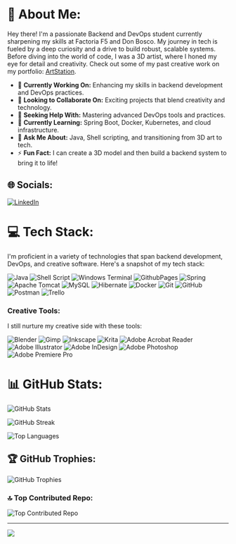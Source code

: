 # 💫 About Me:
Hey there! I'm a passionate Backend and DevOps student currently sharpening my skills at Factoria F5 and Don Bosco. My journey in tech is fueled by a deep curiosity and a drive to build robust, scalable systems. Before diving into the world of code, I was a 3D artist, where I honed my eye for detail and creativity. Check out some of my past creative work on my portfolio: [ArtStation](https://www.artstation.com/fjrj3d).

- 🔭 **Currently Working On:** Enhancing my skills in backend development and DevOps practices.
- 👯 **Looking to Collaborate On:** Exciting projects that blend creativity and technology.
- 🤝 **Seeking Help With:** Mastering advanced DevOps tools and practices.
- 🌱 **Currently Learning:** Spring Boot, Docker, Kubernetes, and cloud infrastructure.
- 💬 **Ask Me About:** Java, Shell scripting, and transitioning from 3D art to tech.
- ⚡ **Fun Fact:** I can create a 3D model and then build a backend system to bring it to life!

## 🌐 Socials:
[![LinkedIn](https://img.shields.io/badge/LinkedIn-%230077B5.svg?logo=linkedin&logoColor=white)](https://linkedin.com/in/francisco-jos%C3%A9-retamero-jaime-10667b67)

# 💻 Tech Stack:
I'm proficient in a variety of technologies that span backend development, DevOps, and creative software. Here's a snapshot of my tech stack:

![Java](https://img.shields.io/badge/java-%23ED8B00.svg?style=for-the-badge&logo=openjdk&logoColor=white) ![Shell Script](https://img.shields.io/badge/shell_script-%23121011.svg?style=for-the-badge&logo=gnu-bash&logoColor=white) ![Windows Terminal](https://img.shields.io/badge/Windows%20Terminal-%234D4D4D.svg?style=for-the-badge&logo=windows-terminal&logoColor=white) ![GithubPages](https://img.shields.io/badge/github%20pages-121013?style=for-the-badge&logo=github&logoColor=white) ![Spring](https://img.shields.io/badge/spring-%236DB33F.svg?style=for-the-badge&logo=spring&logoColor=white) ![Apache Tomcat](https://img.shields.io/badge/apache%20tomcat-%23F8DC75.svg?style=for-the-badge&logo=apache-tomcat&logoColor=black) ![MySQL](https://img.shields.io/badge/mysql-4479A1.svg?style=for-the-badge&logo=mysql&logoColor=white) ![Hibernate](https://img.shields.io/badge/Hibernate-59666C?style=for-the-badge&logo=Hibernate&logoColor=white) ![Docker](https://img.shields.io/badge/docker-%230db7ed.svg?style=for-the-badge&logo=docker&logoColor=white) ![Git](https://img.shields.io/badge/git-%23F05033.svg?style=for-the-badge&logo=git&logoColor=white) ![GitHub](https://img.shields.io/badge/github-%23121011.svg?style=for-the-badge&logo=github&logoColor=white) ![Postman](https://img.shields.io/badge/Postman-FF6C37?style=for-the-badge&logo=postman&logoColor=white) ![Trello](https://img.shields.io/badge/Trello-%23026AA7.svg?style=for-the-badge&logo=Trello&logoColor=white)

### Creative Tools:
I still nurture my creative side with these tools:

![Blender](https://img.shields.io/badge/blender-%23F5792A.svg?style=for-the-badge&logo=blender&logoColor=white) ![Gimp](https://img.shields.io/badge/Gimp-657D8B?style=for-the-badge&logo=gimp&logoColor=FFFFFF) ![Inkscape](https://img.shields.io/badge/Inkscape-e0e0e0?style=for-the-badge&logo=inkscape&logoColor=080A13) ![Krita](https://img.shields.io/badge/Krita-203759?style=for-the-badge&logo=krita&logoColor=EEF37B) ![Adobe Acrobat Reader](https://img.shields.io/badge/Adobe%20Acrobat%20Reader-EC1C24.svg?style=for-the-badge&logo=Adobe%20Acrobat%20Reader&logoColor=white) ![Adobe Illustrator](https://img.shields.io/badge/adobe%20illustrator-%23FF9A00.svg?style=for-the-badge&logo=adobe%20illustrator&logoColor=white) ![Adobe InDesign](https://img.shields.io/badge/Adobe%20InDesign-49021F?style=for-the-badge&logo=adobeindesign&logoColor=FF3366) ![Adobe Photoshop](https://img.shields.io/badge/adobe%20photoshop-%2331A8FF.svg?style=for-the-badge&logo=adobe%20photoshop&logoColor=white) ![Adobe Premiere Pro](https://img.shields.io/badge/Adobe%20Premiere%20Pro-9999FF.svg?style=for-the-badge&logo=Adobe%20Premiere%20Pro&logoColor=white)

# 📊 GitHub Stats:
![GitHub Stats](https://github-readme-stats.vercel.app/api?username=FJRJ3D&theme=cobalt&hide_border=false&include_all_commits=true&count_private=true)

![GitHub Streak](https://github-readme-streak-stats.herokuapp.com/?user=FJRJ3D&theme=cobalt&hide_border=false)

![Top Languages](https://github-readme-stats.vercel.app/api/top-langs/?username=FJRJ3D&theme=cobalt&hide_border=false&include_all_commits=true&count_private=true&layout=compact)

## 🏆 GitHub Trophies:
![GitHub Trophies](https://github-profile-trophy.vercel.app/?username=FJRJ3D&theme=radical&no-frame=false&no-bg=true&margin-w=4)

### 🔝 Top Contributed Repo:
![Top Contributed Repo](https://github-contributor-stats.vercel.app/api?username=FJRJ3D&limit=5&theme=cobalt&combine_all_yearly_contributions=true)

---
[![](https://visitcount.itsvg.in/api?id=FJRJ3D&icon=1&color=0)](https://visitcount.itsvg.in)

<!-- Proudly created with GPRM ( https://gprm.itsvg.in ) -->

